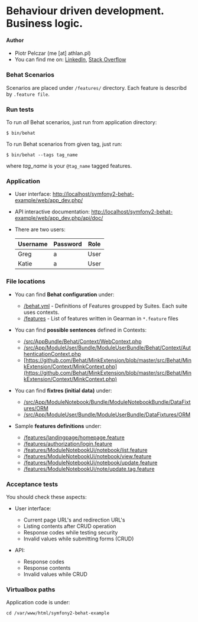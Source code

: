 Behaviour driven development. Business logic.
======================

#### Author

* Piotr Pelczar (me [at] athlan.pl)
* You can find me on: [LinkedIn](http://linkedin.com/in/ppelczar), [Stack Overflow](http://stackoverflow.com/users/1815881/athlan)

### Behat Scenarios

Scenarios are placed under `/features/` directory. Each feature is describd by `.feature file`.

### Run tests

To run *all* Behat scenarios, just run from application directory:

```
$ bin/behat
```

To run Behat scenarios from given tag, just run:

```
$ bin/behat --tags tag_name
```

where _tag_name_ is your `@tag_name` tagged features.

### Application

* User interface: [http://localhost/symfony2-behat-example/web/app_dev.php/](http://localhost/symfony2-behat-example/web/app_dev.php/)
* API interactive documentation: [http://localhost/symfony2-behat-example/web/app_dev.php/api/doc/](http://localhost/symfony2-behat-example/web/app_dev.php/api/doc/)
* There are two users:
  
  Username      | Password      | Role
  ------------- | ------------- | -------------
  Greg          | a             | User
  Katie         | a             | User

### File locations

* You can find **Behat configuration** under:

  - [/behat.yml](behat.yml) - Definitions of Features groupped by Suites. Each suite uses contexts.
  - [/features](features/) - List of features written in Gearman in `*.feature` files

* You can find **possible sentences** defined in Contexts:

  - [/src/AppBundle/Behat/Context/WebContext.php](src/AppBundle/Behat/Context/WebContext.php)
  - [/src/App/ModuleUser/Bundle/ModuleUserBundle/Behat/Context/AuthenticationContext.php](/src/App/ModuleUser/Bundle/ModuleUserBundle/Behat/Context/AuthenticationContext.php)
  - [https://github.com/Behat/MinkExtension/blob/master/src/Behat/MinkExtension/Context/MinkContext.php](https://github.com/Behat/MinkExtension/blob/master/src/Behat/MinkExtension/Context/MinkContext.php)

* You can find **fixtres (initial data)** under:

  - [/src/App/ModuleNotebook/Bundle/ModuleNotebookBundle/DataFixtures/ORM](src/App/ModuleNotebook/Bundle/ModuleNotebookBundle/DataFixtures/ORM)
  - [/src/App/ModuleUser/Bundle/ModuleUserBundle/DataFixtures/ORM](src/App/ModuleUser/Bundle/ModuleUserBundle/DataFixtures/ORM)

* Sample **features definitions** under:

  - [/features/landingpage/homepage.feature](features/landingpage/homepage.feature)
  - [/features/authorization/login.feature](features/authorization/login.feature)
  - [/features/ModuleNotebookUi/notebook/list.feature](features/ModuleNotebookUi/notebook/list.feature)
  - [/features/ModuleNotebookUi/notebook/view.feature](features/ModuleNotebookUi/notebook/view.feature)
  - [/features/ModuleNotebookUi/notebook/update.feature](features/ModuleNotebookUi/notebook/update.feature)
  - [/features/ModuleNotebookUi/note/update.tag.feature](features/ModuleNotebookUi/note/update.tag.feature)

### Acceptance tests

You should check these aspects:

* User interface:
  * Current page URL's and redirection URL's
  * Listing contents after CRUD operation
  * Response codes while testing security
  * Invalid values while submitting forms (CRUD)

* API:
  * Response codes
  * Response contents
  * Invalid values while CRUD
  
### Virtualbox paths

Application code is under:
```
cd /var/www/html/symfony2-behat-example
```

